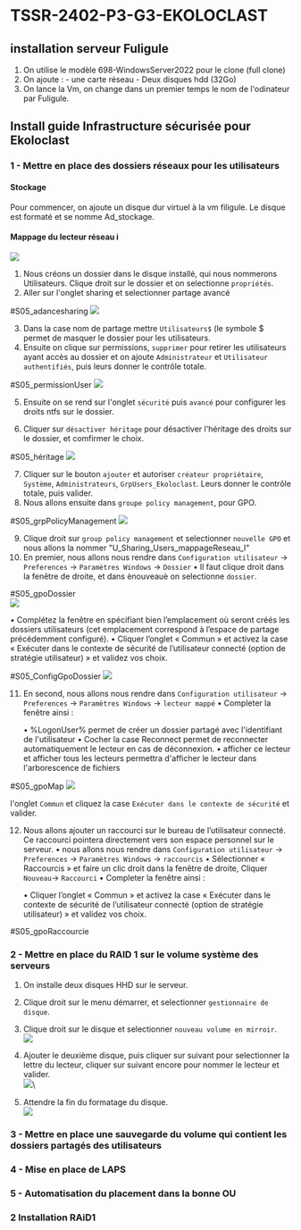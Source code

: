 # TSSR-2402-P3-G3-EKOLOCLAST

## installation serveur Fuligule

1. On utilise le modèle 698-WindowsServer2022 pour le clone (full clone)
2. On ajoute : - une carte réseau
               - Deux disques hdd (32Go)
3. On lance la Vm, on change dans un premier temps le nom de l'odinateur par Fuligule.


## Install guide Infrastructure sécurisée pour Ekoloclast

### 1 - Mettre en place des dossiers réseaux pour les utilisateurs

#### Stockage

Pour commencer, on ajoute un disque dur virtuel à la vm filigule. Le disque est formaté et se nomme Ad_stockage.

#### Mappage du lecteur réseau i
![](https://github.com/WildCodeSchool/TSSR-2409-JAUNE-P3-G3-BuildYourInfra-Ekoloclast/blob/main/Ressources/S05_Gpomap.png)

1. Nous créons un dossier dans le disque installé, qui nous nommerons Utilisateurs. Clique droit sur le dossier et on selectionne `propriétés`.
2. Aller sur l'onglet sharing et selectionner  partage avancé

#S05_adancesharing
![](https://github.com/WildCodeSchool/TSSR-2409-JAUNE-P3-G3-BuildYourInfra-Ekoloclast/blob/main/Ressources/S05_advancesharing.png)

3. Dans la case nom de partage mettre `Utilisateurs$` (le symbole $ permet de masquer le dossier pour les utilisateurs.
4. Ensuite on clique sur permissions, `supprimer` pour retirer les utilisateurs ayant accès au dossier et on ajoute `Administrateur` et `Utilisateur authentifiés`, puis leurs donner  le contrôle 
totale.

#S05_permissionUser
![](https://github.com/WildCodeSchool/TSSR-2409-JAUNE-P3-G3-BuildYourInfra-Ekoloclast/blob/main/Ressources/S05_permissionUser.png)

5. Ensuite on se rend sur l'onglet `sécurité` puis `avancé` pour configurer les droits ntfs sur le dossier.

6. Cliquer sur `désactiver héritage` pour désactiver l'héritage des droits sur le dossier, et comfirmer le choix.

#S05_héritage
![](https://github.com/WildCodeSchool/TSSR-2409-JAUNE-P3-G3-BuildYourInfra-Ekoloclast/blob/main/Ressources/S05_h%C3%A9ritage.png)

7. Cliquer sur le bouton `ajouter` et autoriser `créateur propriétaire`, `Système`, `Administrateurs`, `GrpUsers_Ekoloclast`. Leurs donner le contrôle totale, puis valider.
8. Nous allons ensuite dans `groupe policy management`, pour GPO.

#S05_grpPolicyManagement
![](https://github.com/WildCodeSchool/TSSR-2409-JAUNE-P3-G3-BuildYourInfra-Ekoloclast/blob/main/Ressources/S05_grpPolicyManagement.png)

9. Clique droit sur `group policy management` et selectionner `nouvelle GPO` et nous allons la nommer "U_Sharing_Users_mappageReseau_I"
10. En premier, nous allons nous rendre dans `Configuration utilisateur` -> ` Preferences` -> `Paramètres Windows` -> `Dossier`
  • Il faut clique droit dans la fenêtre de droite, et dans ènouveauè on selectionne `dossier`.

#S05_gpoDossier  
![](https://github.com/WildCodeSchool/TSSR-2409-JAUNE-P3-G3-BuildYourInfra-Ekoloclast/blob/main/Ressources/S05_gpoDossier.png)
  
• Complétez la fenêtre en spécifiant bien l’emplacement où seront créés les dossiers utilisateurs (cet
    emplacement correspond à l’espace de partage précédemment configuré).
  • Cliquer l’onglet « Commun » et activez la case « Exécuter dans le contexte de sécurité de l’utilisateur
    connecté (option de stratégie utilisateur) » et validez vos choix.

#S05_ConfigGpoDossier
![](https://github.com/WildCodeSchool/TSSR-2409-JAUNE-P3-G3-BuildYourInfra-Ekoloclast/blob/main/S05/S05_ConfigGpoDossier.png)

11. En second, nous allons nous rendre dans `Configuration utilisateur` -> ` Preferences` -> `Paramètres Windows` -> `lecteur mappé`
  • Completer la fenêtre ainsi :
    
    • %LogonUser% permet de créer un dossier partagé avec l'identifiant de l'utilisateur
    • Cocher la case Reconnect permet de reconnecter automatiquement le lecteur en cas de déconnexion.
    • afficher ce lecteur et afficher tous les lecteurs permettra d'afficher le lecteur dans l'arborescence de fichiers

#S05_gpoMap
![](https://github.com/WildCodeSchool/TSSR-2409-JAUNE-P3-G3-BuildYourInfra-Ekoloclast/blob/main/Ressources/S05_Gpomap.png)

l'onglet `Commun` et cliquez la case `Exécuter dans le contexte de sécurité` et valider.

12. Nous allons ajouter un raccourci sur le bureau de l’utilisateur connecté. Ce raccourci pointera directement vers son
espace personnel sur le serveur.
    • nous allons nous rendre dans `Configuration utilisateur` -> ` Preferences` -> `Paramètres Windows` -> `raccourcis`
    • Sélectionner « Raccourcis » et faire un clic droit dans la fenêtre de droite, Cliquer `Nouveau`-> `Raccourci`
    • Completer la fenêtre ainsi :

    • Cliquer l’onglet « Commun » et activez la case « Exécuter dans le contexte de sécurité de l’utilisateur
    connecté (option de stratégie utilisateur) » et validez vos choix.

#S05_gpoRaccourcie



### 2 - Mettre en place du RAID 1 sur le volume système des serveurs

1. On installe deux disques HHD sur le serveur.
2. Clique droit sur le menu démarrer, et selectionner `gestionnaire de disque`.
3. Clique droit sur le disque et selectionner `nouveau volume en mirroir`.\
![](/Ressources/S05_raid1.1.png)
4. Ajouter le deuxième disque, puis cliquer sur suivant pour selectionner la lettre du lecteur, cliquer sur suivant encore pour nommer le lecteur et valider.\
![](/Ressources/S05_raid1.2.png)\

5. Attendre la fin du formatage du disque.\
![](/Ressources/S05_raid1.3.png)

### 3 - Mettre en place une sauvegarde du volume qui contient les dossiers partagés des utilisateurs

### 4 - Mise en place de LAPS

### 5 - Automatisation du placement dans la bonne OU

### 2 Installation RAiD1


